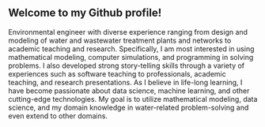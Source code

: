## Welcome to my Github profile!

Environmental engineer with diverse experience ranging from design and modeling of water and wastewater treatment plants and networks to academic teaching and research. Specifically, I am most interested in using mathematical modeling, computer simulations, and programming in solving problems. I also developed strong story-telling skills through a variety of experiences such as software teaching to professionals, academic teaching, and research presentations. As I believe in life-long learning, I have become passionate about data science, machine learning, and other cutting-edge technologies. My goal is to utilize mathematical modeling, data science, and my domain knowledge in water-related problem-solving and even extend to other domains.
